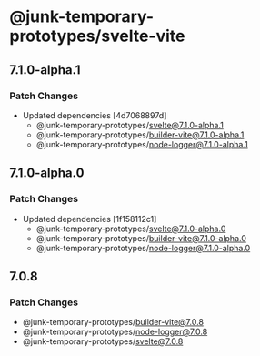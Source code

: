 # @junk-temporary-prototypes/svelte-vite

## 7.1.0-alpha.1

### Patch Changes

- Updated dependencies [4d7068897d]
  - @junk-temporary-prototypes/svelte@7.1.0-alpha.1
  - @junk-temporary-prototypes/builder-vite@7.1.0-alpha.1
  - @junk-temporary-prototypes/node-logger@7.1.0-alpha.1

## 7.1.0-alpha.0

### Patch Changes

- Updated dependencies [1f158112c1]
  - @junk-temporary-prototypes/svelte@7.1.0-alpha.0
  - @junk-temporary-prototypes/builder-vite@7.1.0-alpha.0
  - @junk-temporary-prototypes/node-logger@7.1.0-alpha.0

## 7.0.8

### Patch Changes

- @junk-temporary-prototypes/builder-vite@7.0.8
- @junk-temporary-prototypes/node-logger@7.0.8
- @junk-temporary-prototypes/svelte@7.0.8
